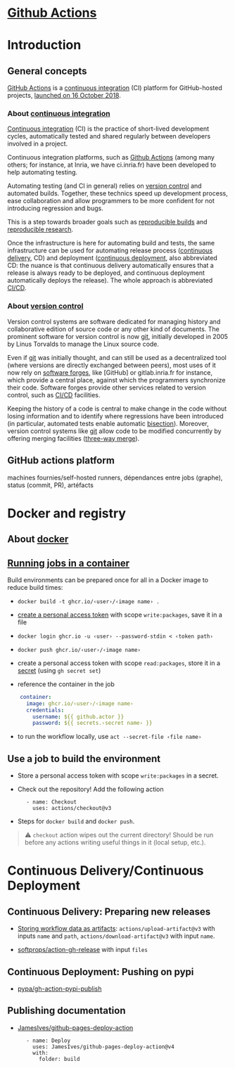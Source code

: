 # [Github Actions]

[GitHub Actions]: https://docs.github.com/en/actions

# Introduction

## General concepts

[GitHub Actions] is a [continuous integration] (CI) platform for GitHub-hosted
projects, [launched on 16 October 2018].

[continuous integration]: https://en.wikipedia.org/wiki/Continuous_integration
[launched on 16 October 2018]: https://github.blog/2018-10-16-future-of-software/

### About [continuous integration]

[Continuous integration] (CI) is the practice of short-lived
development cycles, automatically tested and shared regularly between
developers involved in a project.

Continuous integration platforms, such as [Github Actions] (among many
others; for instance, at Inria, we have ci.inria.fr) have been developed to help
automating testing.

Automating testing (and CI in general) relies on [version control] and
automated builds. Together, these technics speed up development
process, ease collaboration and allow programmers to be more confident
for not introducing regression and bugs.

[version control]: https://en.wikipedia.org/wiki/Version_control

This is a step towards broader goals such as [reproducible
builds] and [reproducible research].

[reproducible builds]: https://en.wikipedia.org/wiki/Reproducible_builds
[reproducible research]: https://en.wikipedia.org/wiki/Reproducibility

Once the infrastructure is here for automating build and tests, the
same infrastructure can be used for automating release process
([continuous delivery], CD) and deployment ([continuous deployment],
also abbreviated CD: the nuance is that continuous delivery
automatically ensures that a release is always ready to be deployed,
and continuous deployment automatically deploys the release). The
whole approach is abbreviated [CI/CD].

[continuous delivery]: https://en.wikipedia.org/wiki/Continuous_delivery
[continuous deployment]: https://en.wikipedia.org/wiki/Continuous_deployment
[CI/CD]: https://en.wikipedia.org/wiki/CI/CD

### About [version control]

Version control systems are software dedicated for managing history
and collaborative edition of source code or any other kind of
documents. The prominent software for version control is now [git],
initially developed in 2005 by Linus Torvalds to manage the Linux
source code.

[git]: https://en.wikipedia.org/wiki/Git

Even if [git] was initially thought, and can still be used as a
decentralized tool (where versions are directly exchanged between
peers), most uses of it now rely on [software forges], like [GitHub] or
gitlab.inria.fr for instance, which provide a central place, against
which the programmers synchronize their code.  Software forges provide
other services related to version control, such as [CI/CD] facilities.

[software forges]: https://en.wikipedia.org/wiki/Forge_(software)

Keeping the history of a code is central to make change in the code
without losing information and to identify where regressions have been
introduced (in particular, automated tests enable automatic
[bisection]). Moreover, version control systems like [git] allow code
to be modified concurrently by offering merging facilities
([three-way merge]).

[bisection]: https://en.wikipedia.org/wiki/Bisection_(software_engineering)
[three-way merge]: https://en.wikipedia.org/wiki/Merge_(version_control)#Three-way_merge

## GitHub actions platform

machines fournies/self-hosted runners, dépendances entre jobs (graphe), status (commit, PR), artéfacts

# Docker and registry

## About [docker]

[docker]: https://en.wikipedia.org/wiki/Docker_(software)

## [Running jobs in a container]

[Running jobs in a container]: https://docs.github.com/en/actions/using-jobs/running-jobs-in-a-container

Build environments can be prepared once for all in a Docker image to
reduce build times:

- `docker build -t ghcr.io/‹user›/‹image name› .`

- [create a personal access token] with scope `write:packages`,
  save it in a file

  [create a personal access token]: https://docs.github.com/en/authentication/keeping-your-account-and-data-secure/creating-a-personal-access-token

- `docker login ghcr.io -u ‹user› --password-stdin < ‹token path›`

- `docker push ghcr.io/‹user›/‹image name›`

- create a personal access token with scope `read:packages`,
  store it in a [secret] (using `gh secret set`)

  [secret]: https://docs.github.com/en/actions/security-guides/encrypted-secrets

- reference the container in the job
```yaml
    container:
      image: ghcr.io/‹user›/‹image name›
      credentials:
        username: ${{ github.actor }}
        password: ${{ secrets.‹secret name› }}
```

- to run the workflow locally, use `act --secret-file ‹file name›`

## Use a job to build the environment

- Store a personal access token with scope `write:packages` in a
  secret.
  
- Check out the repository! Add the following action

```
      - name: Checkout
        uses: actions/checkout@v3
```

- Steps for `docker build` and `docker push`.

> :warning: `checkout` action wipes out the current directory!
> Should be run before any actions writing useful things in it (local setup, etc.).

# Continuous Delivery/Continuous Deployment

## Continuous Delivery: Preparing new releases

- [Storing workflow data as artifacts](https://docs.github.com/en/actions/using-workflows/storing-workflow-data-as-artifacts): `actions/upload-artifact@v3` with inputs `name` and `path`, `actions/download-artifact@v3` with input `name`.

- [softprops/action-gh-release](https://github.com/softprops/action-gh-release) with input `files`

## Continuous Deployment: Pushing on pypi

- [pypa/gh-action-pypi-publish](https://github.com/pypa/gh-action-pypi-publish)


## Publishing documentation

- [JamesIves/github-pages-deploy-action](https://github.com/JamesIves/github-pages-deploy-action)

```
      - name: Deploy
        uses: JamesIves/github-pages-deploy-action@v4
        with:
          folder: build
```
